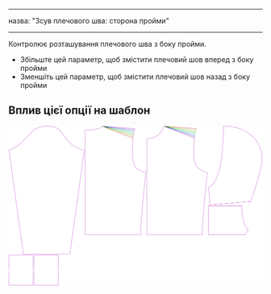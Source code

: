 - - -
назва: "Зсув плечового шва: сторона пройми"
- - -

Контролює розташування плечового шва з боку пройми.

- Збільште цей параметр, щоб змістити плечовий шов вперед з боку пройми
- Зменшіть цей параметр, щоб змістити плечовий шов назад з боку пройми

## Вплив цієї опції на шаблон

![На цьому зображенні показано вплив цієї опції шляхом накладання декількох варіантів, які мають різне значення для цієї опції](huey_s3armhole_sample.svg "Вплив цієї опції на шаблон")
